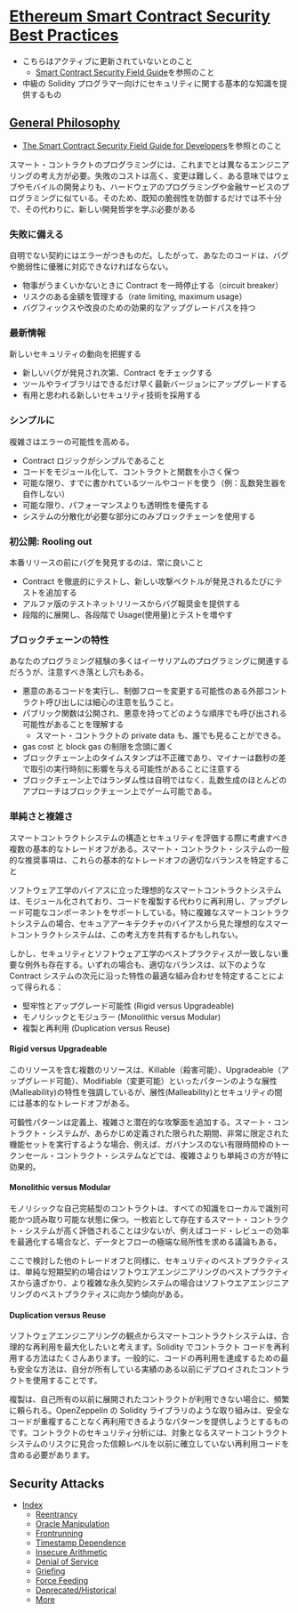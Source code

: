 # [Ethereum Smart Contract Security Best Practices](https://consensys.github.io/smart-contract-best-practices/)

- こちらはアクティブに更新されていないとのこと
  - [Smart Contract Security Field Guide](https://scsfg.io/)を参照のこと
- 中級の Solidity プログラマー向けにセキュリティに関する基本的な知識を提供するもの

## [General Philosophy](https://consensys.github.io/smart-contract-best-practices/general-philosophy/)

- [The Smart Contract Security Field Guide for Developers](https://scsfg.io/developers/)を参照とのこと

スマート・コントラクトのプログラミングには、これまでとは異なるエンジニアリングの考え方が必要。失敗のコストは高く、変更は難しく、ある意味ではウェブやモバイルの開発よりも、ハードウェアのプログラミングや金融サービスのプログラミングに似ている。そのため、既知の脆弱性を防御するだけでは不十分で、その代わりに、新しい開発哲学を学ぶ必要がある

### 失敗に備える

自明でない契約にはエラーがつきものだ。したがって、あなたのコードは、バグや脆弱性に優雅に対応できなければならない。

- 物事がうまくいかないときに Contract を一時停止する（circuit breaker）
- リスクのある金額を管理する（rate limiting, maximum usage）
- バグフィックスや改良のための効果的なアップグレードパスを持つ

### 最新情報

新しいセキュリティの動向を把握する

- 新しいバグが発見され次第、Contract をチェックする
- ツールやライブラリはできるだけ早く最新バージョンにアップグレードする
- 有用と思われる新しいセキュリティ技術を採用する

### シンプルに

複雑さはエラーの可能性を高める。

- Contract ロジックがシンプルであること
- コードをモジュール化して、コントラクトと関数を小さく保つ
- 可能な限り、すでに書かれているツールやコードを使う（例：乱数発生器を自作しない）
- 可能な限り、パフォーマンスよりも透明性を優先する
- システムの分散化が必要な部分にのみブロックチェーンを使用する

### 初公開: Rooling out

本番リリースの前にバグを発見するのは、常に良いこと

- Contract を徹底的にテストし、新しい攻撃ベクトルが発見されるたびにテストを追加する
- アルファ版のテストネットリリースからバグ報奨金を提供する
- 段階的に展開し、各段階で Usage(使用量)とテストを増やす

### ブロックチェーンの特性

あなたのプログラミング経験の多くはイーサリアムのプログラミングに関連するだろうが、注意すべき落とし穴もある。

- 悪意のあるコードを実行し、制御フローを変更する可能性のある外部コントラクト呼び出しには細心の注意を払うこと。
- パブリック関数は公開され、悪意を持ってどのような順序でも呼び出される可能性があることを理解する
  - スマート・コントラクトの private data も、誰でも見ることができる。
- gas cost と block gas の制限を念頭に置く
- ブロックチェーン上のタイムスタンプは不正確であり、マイナーは数秒の差で取引の実行時刻に影響を与える可能性があることに注意する
- ブロックチェーン上ではランダム性は自明ではなく、乱数生成のほとんどのアプローチはブロックチェーン上でゲーム可能である。

### 単純さと複雑さ

スマートコントラクトシステムの構造とセキュリティを評価する際に考慮すべき複数の基本的なトレードオフがある。スマート・コントラクト・システムの一般的な推奨事項は、これらの基本的なトレードオフの適切なバランスを特定すること

ソフトウェア工学のバイアスに立った理想的なスマートコントラクトシステムは、モジュール化されており、コードを複製する代わりに再利用し、アップグレード可能なコンポーネントをサポートしている。特に複雑なスマートコントラクトシステムの場合、セキュアアーキテクチャのバイアスから見た理想的なスマートコントラクトシステムは、この考え方を共有するかもしれない。

しかし、セキュリティとソフトウェア工学のベストプラクティスが一致しない重要な例外も存在する。いずれの場合も、適切なバランスは、以下のような Contract システムの次元に沿った特性の最適な組み合わせを特定することによって得られる：

- 堅牢性とアップグレード可能性 (Rigid versus Upgradeable)
- モノリシックとモジュラー (Monolithic versus Modular)
- 複製と再利用 (Duplication versus Reuse)

#### Rigid versus Upgradeable

このリソースを含む複数のリソースは、Killable（殺害可能）、Upgradeable（アップグレード可能）、Modifiable（変更可能）といったパターンのような展性(Malleability)の特性を強調しているが、展性(Malleability)とセキュリティの間には基本的なトレードオフがある。

可鍛性パターンは定義上、複雑さと潜在的な攻撃面を追加する。スマート・コントラクト・システムが、あらかじめ定義された限られた期間、非常に限定された機能セットを実行するような場合、例えば、ガバナンスのない有限時間枠のトークンセール・コントラクト・システムなどでは、複雑さよりも単純さの方が特に効果的。

#### Monolithic versus Modular

モノリシックな自己完結型のコントラクトは、すべての知識をローカルで識別可能かつ読み取り可能な状態に保つ。一枚岩として存在するスマート・コントラクト・システムが高く評価されることは少ないが、例えばコード・レビューの効率を最適化する場合など、データとフローの極端な局所性を求める議論もある。

ここで検討した他のトレードオフと同様に、セキュリティのベストプラクティスは、単純な短期契約の場合はソフトウエアエンジニアリングのベストプラクティスから遠ざかり、より複雑な永久契約システムの場合はソフトウエアエンジニアリングのベストプラクティスに向かう傾向がある。

#### Duplication versus Reuse

ソフトウェアエンジニアリングの観点からスマートコントラクトシステムは、合理的な再利用を最大化したいと考えます。Solidity でコントラクト コードを再利用する方法はたくさんあります。一般的に、コードの再利用を達成するための最も安全な方法は、自分が所有している実績のある以前にデプロイされたコントラクトを使用することです。

複製は、自己所有の以前に展開されたコントラクトが利用できない場合に、頻繁に頼られる。OpenZeppelin の Solidity ライブラリのような取り組みは、安全なコードが重複することなく再利用できるようなパターンを提供しようとするものです。コントラクトのセキュリティ分析には、対象となるスマートコントラクトシステムのリスクに見合った信頼レベルを以前に確立していない再利用コードを含める必要があります。

## Security Attacks

- [Index](https://consensys.github.io/smart-contract-best-practices/attacks/)
  - [Reentrancy](https://consensys.github.io/smart-contract-best-practices/attacks/reentrancy/)
  - [Oracle Manipulation](https://consensys.github.io/smart-contract-best-practices/attacks/oracle-manipulation/)
  - [Frontrunning](https://consensys.github.io/smart-contract-best-practices/attacks/frontrunning/)
  - [Timestamp Dependence](https://consensys.github.io/smart-contract-best-practices/attacks/timestamp-dependence/)
  - [Insecure Arithmetic](https://consensys.github.io/smart-contract-best-practices/attacks/insecure-arithmetic/)
  - [Denial of Service](https://consensys.github.io/smart-contract-best-practices/attacks/denial-of-service/)
  - [Griefing](https://consensys.github.io/smart-contract-best-practices/attacks/griefing/)
  - [Force Feeding](https://consensys.github.io/smart-contract-best-practices/attacks/force-feeding/)
  - [Deprecated/Historical](https://consensys.github.io/smart-contract-best-practices/attacks/deprecated/)
  - [More](https://consensys.github.io/smart-contract-best-practices/attacks/more/)
